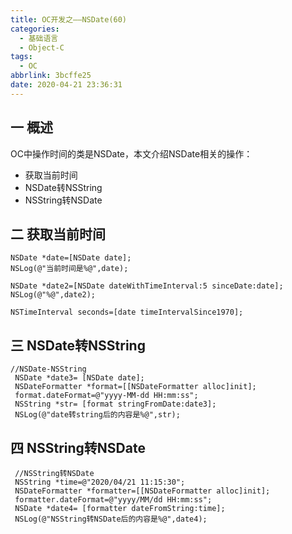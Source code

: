 ```yaml
---
title: OC开发之——NSDate(60)
categories:
  - 基础语言
  - Object-C
tags:
  - OC
abbrlink: 3bcffe25
date: 2020-04-21 23:36:31
---
```

## 一 概述

OC中操作时间的类是NSDate，本文介绍NSDate相关的操作：

* 获取当前时间
* NSDate转NSString
* NSString转NSDate

<!--more-->

##  二 获取当前时间

```
NSDate *date=[NSDate date];
NSLog(@"当前时间是%@",date);
        
NSDate *date2=[NSDate dateWithTimeInterval:5 sinceDate:date];
NSLog(@"%@",date2);
        
NSTimeInterval seconds=[date timeIntervalSince1970];
```

## 三 NSDate转NSString

```
//NSDate-NSString
 NSDate *date3= [NSDate date];
 NSDateFormatter *format=[[NSDateFormatter alloc]init];
 format.dateFormat=@"yyyy-MM-dd HH:mm:ss";
 NSString *str= [format stringFromDate:date3];
 NSLog(@"date转string后的内容是%@",str);
```

## 四 NSString转NSDate

```
 //NSString转NSDate
 NSString *time=@"2020/04/21 11:15:30";
 NSDateFormatter *formatter=[[NSDateFormatter alloc]init];
 formatter.dateFormat=@"yyyy/MM/dd HH:mm:ss";
 NSDate *date4= [formatter dateFromString:time];
 NSLog(@"NSString转NSDate后的内容是%@",date4);
```

